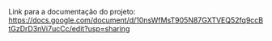 Link para a documentação do projeto: https://docs.google.com/document/d/10nsWfMsT905N87GXTVEQ52fq9ccBtGzDrD3nVi7ucCc/edit?usp=sharing
